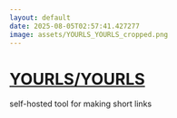 ```yaml
---
layout: default
date: 2025-08-05T02:57:41.427277
image: assets/YOURLS_YOURLS_cropped.png
---
```


# [YOURLS/YOURLS](https://github.com/YOURLS/YOURLS)

self-hosted tool for making short links
